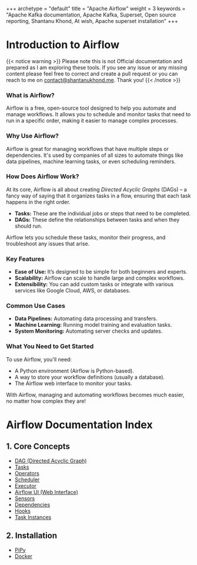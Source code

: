 +++ 
archetype = "default" 
title = "Apache Airflow" 
weight = 3
keywords     = "Apache Kafka documentation, Apache Kafka, Superset, Open source reporting, Shantanu Khond, At wish, Apache superset installation"
+++

# Introduction to Airflow


{{< notice warning >}}
Please note this is not Official documentation and prepared as I am exploring these tools. If you see any issue or any missing content please feel free to correct and create a pull request or you can reach to me on contact@shantanukhond.me. Thank you!
{{< /notice >}}

### What is Airflow?
Airflow is a free, open-source tool designed to help you automate and manage workflows. It allows you to schedule and monitor tasks that need to run in a specific order, making it easier to manage complex processes.

### Why Use Airflow?
Airflow is great for managing workflows that have multiple steps or dependencies. It's used by companies of all sizes to automate things like data pipelines, machine learning tasks, or even scheduling reminders.

### How Does Airflow Work?
At its core, Airflow is all about creating *Directed Acyclic Graphs* (DAGs) – a fancy way of saying that it organizes tasks in a flow, ensuring that each task happens in the right order.

- **Tasks:** These are the individual jobs or steps that need to be completed.
- **DAGs:** These define the relationships between tasks and when they should run.

Airflow lets you schedule these tasks, monitor their progress, and troubleshoot any issues that arise.

### Key Features
- **Ease of Use:** It’s designed to be simple for both beginners and experts.
- **Scalability:** Airflow can scale to handle large and complex workflows.
- **Extensibility:** You can add custom tasks or integrate with various services like Google Cloud, AWS, or databases.

### Common Use Cases
- **Data Pipelines:** Automating data processing and transfers.
- **Machine Learning:** Running model training and evaluation tasks.
- **System Monitoring:** Automating server checks and updates.

### What You Need to Get Started
To use Airflow, you'll need:
- A Python environment (Airflow is Python-based).
- A way to store your workflow definitions (usually a database).
- The Airflow web interface to monitor your tasks.


With Airflow, managing and automating workflows becomes much easier, no matter how complex they are!


# Airflow Documentation Index

## 1. **Core Concepts**
   - [DAG (Directed Acyclic Graph)](/core-concepts/#1-dag-directed-acyclic-graph)
   - [Tasks](/core-concepts/#2-tasks)
   - [Operators](/core-concepts/#3-operators)
   - [Scheduler](/core-concepts/#4-scheduler)
   - [Executor](/core-concepts/#5-executor)
   - [Airflow UI (Web Interface)](/core-concepts/#6-airflow-ui-web-interface)
   - [Sensors](/core-concepts/#7-sensors)
   - [Dependencies](/core-concepts/#8-dependencies)
   - [Hooks](/core-concepts/#9-hooks)
   - [Task Instances](/core-concepts/#10-task-instances)

## 2. **Installation**
   - [PiPy](/installation/pipy)
   - [Docker](/installation/docker)
